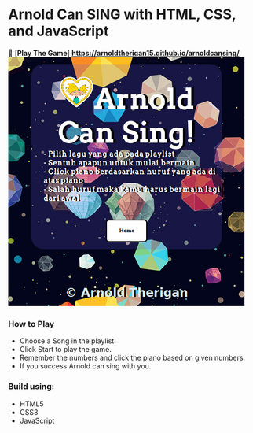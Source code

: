 # Arnold Can SING with HTML, CSS, and JavaScript


:musical_keyboard: [**Play The Game**] **https://arnoldtherigan15.github.io/arnoldcansing/**
![alt text](https://github.com/arnoldtherigan15/arnoldcansing/blob/master/images/image.png)


### How to Play
- Choose a Song in the playlist.
- Click Start to play the game.
- Remember the numbers and click the piano based on given numbers.
- If you success Arnold can sing with you.


### Build using:
- HTML5
- CSS3
- JavaScript


